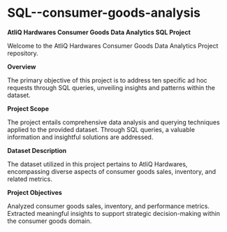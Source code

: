 # SQL--consumer-goods-analysis
**AtliQ Hardwares Consumer Goods Data Analytics SQL Project**


Welcome to the AtliQ Hardwares Consumer Goods Data Analytics Project repository.

**Overview**

 The primary objective of this project is to address ten specific ad hoc requests through SQL queries, unveiling insights and patterns within the dataset.

**Project Scope**


The project entails comprehensive data analysis and querying techniques applied to the provided dataset. Through SQL queries, a valuable information and insightful solutions are addressed.

**Dataset Description**


The dataset utilized in this project pertains to AtliQ Hardwares, encompassing diverse aspects of consumer goods sales, inventory, and related metrics. 

**Project Objectives**

Analyzed consumer goods sales, inventory, and performance metrics.
Extracted meaningful insights to support strategic decision-making within the consumer goods domain.
